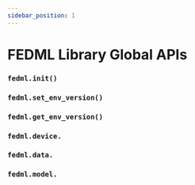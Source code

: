 ```yaml
---
sidebar_position: 1
---
```


# FEDML Library Global APIs

### `fedml.init()`

### `fedml.set_env_version()`

### `fedml.get_env_version()`

### `fedml.device.`

### `fedml.data.`

### `fedml.model.`


